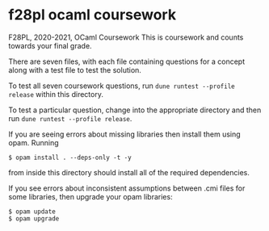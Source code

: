 # f28pl ocaml coursework

F28PL, 2020-2021, OCaml Coursework
This is coursework and counts towards your final grade.

There are seven files, with each file containing questions for a concept along with a test file to test the solution.

To test all seven coursework questions, run `dune runtest --profile
release` within this directory.

To test a particular question, change into the appropriate directory
and then run `dune runtest --profile release`.

If you are seeing errors about missing libraries then install them
using opam. Running

    $ opam install . --deps-only -t -y

from inside this directory should install all of the required
dependencies.

If you see errors about inconsistent assumptions between .cmi files
for some libraries, then upgrade your opam libraries:

    $ opam update
    $ opam upgrade
